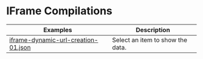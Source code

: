 # IFrame Compilations

| Examples | Description |
| --- | --- |
| [iframe-dynamic-url-creation-01.json](./iframe-dynamic-url-creation-01.json)| Select an item to show the data.